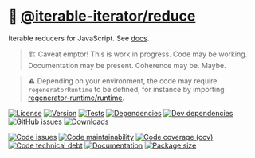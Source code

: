 :bowl_with_spoon: [@iterable-iterator/reduce](https://iterable-iterator.github.io/reduce)
==

Iterable reducers for JavaScript.
See [docs](https://iterable-iterator.github.io/reduce/index.html).

> :building_construction: Caveat emptor! This is work in progress. Code may be
> working. Documentation may be present. Coherence may be. Maybe.

> :warning: Depending on your environment, the code may require
> `regeneratorRuntime` to be defined, for instance by importing
> [regenerator-runtime/runtime](https://www.npmjs.com/package/regenerator-runtime).

[![License](https://img.shields.io/github/license/iterable-iterator/reduce.svg)](https://raw.githubusercontent.com/iterable-iterator/reduce/main/LICENSE)
[![Version](https://img.shields.io/npm/v/@iterable-iterator/reduce.svg)](https://www.npmjs.org/package/@iterable-iterator/reduce)
[![Tests](https://img.shields.io/github/workflow/status/iterable-iterator/reduce/ci:test?event=push&label=tests)](https://github.com/iterable-iterator/reduce/actions/workflows/ci:test.yml?query=branch:main)
[![Dependencies](https://img.shields.io/david/iterable-iterator/reduce.svg)](https://david-dm.org/iterable-iterator/reduce)
[![Dev dependencies](https://img.shields.io/david/dev/iterable-iterator/reduce.svg)](https://david-dm.org/iterable-iterator/reduce?type=dev)
[![GitHub issues](https://img.shields.io/github/issues/iterable-iterator/reduce.svg)](https://github.com/iterable-iterator/reduce/issues)
[![Downloads](https://img.shields.io/npm/dm/@iterable-iterator/reduce.svg)](https://www.npmjs.org/package/@iterable-iterator/reduce)

[![Code issues](https://img.shields.io/codeclimate/issues/iterable-iterator/reduce.svg)](https://codeclimate.com/github/iterable-iterator/reduce/issues)
[![Code maintainability](https://img.shields.io/codeclimate/maintainability/iterable-iterator/reduce.svg)](https://codeclimate.com/github/iterable-iterator/reduce/trends/churn)
[![Code coverage (cov)](https://img.shields.io/codecov/c/gh/iterable-iterator/reduce/main.svg)](https://codecov.io/gh/iterable-iterator/reduce)
[![Code technical debt](https://img.shields.io/codeclimate/tech-debt/iterable-iterator/reduce.svg)](https://codeclimate.com/github/iterable-iterator/reduce/trends/technical_debt)
[![Documentation](https://iterable-iterator.github.io/reduce/badge.svg)](https://iterable-iterator.github.io/reduce/source.html)
[![Package size](https://img.shields.io/bundlephobia/minzip/@iterable-iterator/reduce)](https://bundlephobia.com/result?p=@iterable-iterator/reduce)
